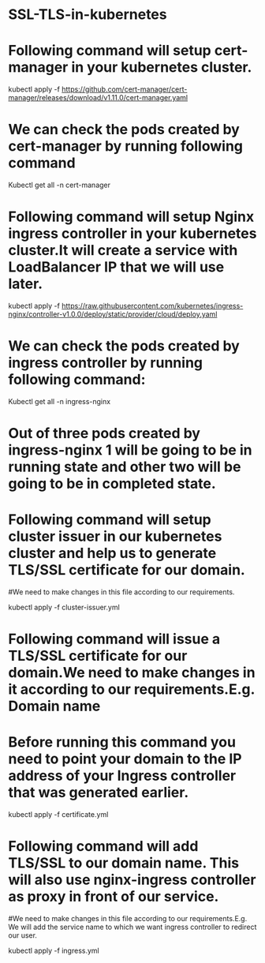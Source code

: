 # SSL-TLS-in-kubernetes

# Following command will setup cert-manager in your kubernetes cluster.

kubectl apply -f https://github.com/cert-manager/cert-manager/releases/download/v1.11.0/cert-manager.yaml
# We can check the pods created by cert-manager by running following command
Kubectl get all -n cert-manager       


# Following command will setup Nginx ingress controller in your kubernetes cluster.It will create a service with LoadBalancer IP that we will use later.
  
kubectl apply -f https://raw.githubusercontent.com/kubernetes/ingress-nginx/controller-v1.0.0/deploy/static/provider/cloud/deploy.yaml

# We can check the pods created by ingress controller by running following command:
Kubectl get all -n ingress-nginx
         
# Out of three pods created by ingress-nginx 1 will be going to be in running state and other two will be going to be in completed state. 


# Following command will setup cluster issuer in our kubernetes cluster and help us to generate TLS/SSL certificate for our domain.
#We need to make changes in this file according to our requirements.

kubectl apply -f cluster-issuer.yml 

# Following command will issue a TLS/SSL certificate for our domain.We need to make changes in it according to our requirements.E.g. Domain name
# Before running this command you need to point your domain to the IP address of your Ingress controller that was generated earlier.

kubectl apply -f certificate.yml   

# Following command will add TLS/SSL to our domain name. This will also use nginx-ingress controller as proxy in front of our service.
#We need to make changes in this file according to our requirements.E.g. We will add the service name to which we want ingress controller to redirect our user.

kubectl apply -f ingress.yml
        
